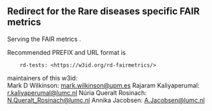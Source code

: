 ## Redirect for the Rare diseases specific FAIR metrics  

Serving the FAIR metrics  .  

Recommended PREFIX and URL format is 

        rd-tests: <https://w3id.org/rd-fairmetrics/>

maintainers of this w3id:  
     Mark D Wilkinson:  mark.wilkinson@upm.es
     Rajaram Kaliyaperumal: r.kaliyaperumal@lumc.nl
     Núria Queralt Rosinach: N.Queralt_Rosinach@lumc.nl
     Annika Jacobsen: A.Jacobsen@lumc.nl 
